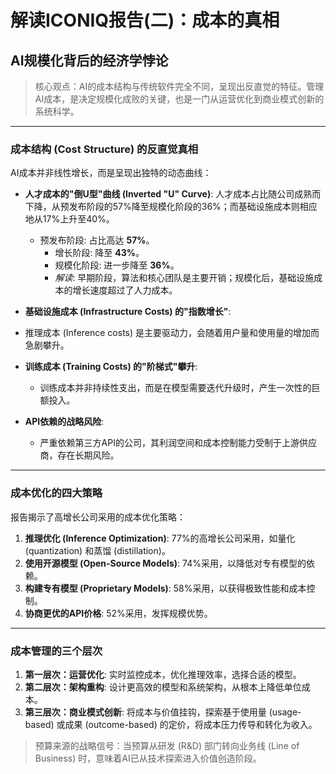 # 解读ICONIQ报告(二)：成本的真相
## AI规模化背后的经济学悖论

> 核心观点：AI的成本结构与传统软件完全不同，呈现出反直觉的特征。管理AI成本，是决定规模化成败的关键，也是一门从运营优化到商业模式创新的系统科学。

---

### 成本结构 (Cost Structure) 的反直觉真相

AI成本并非线性增长，而是呈现出独特的动态曲线：

- **人才成本的"倒U型"曲线 (Inverted "U" Curve)**: 人才成本占比随公司成熟而下降，从预发布阶段的57%降至规模化阶段的36%；而基础设施成本则相应地从17%上升至40%。

  - 预发布阶段: 占比高达 **57%**。
    - 增长阶段: 降至 **43%**。
    - 规模化阶段: 进一步降至 **36%**。
    - *解读*: 早期阶段，算法和核心团队是主要开销；规模化后，基础设施成本的增长速度超过了人力成本。


- **基础设施成本 (Infrastructure Costs) 的"指数增长"**:
 - 推理成本 (Inference costs) 是主要驱动力，会随着用户量和使用量的增加而急剧攀升。

- **训练成本 (Training Costs) 的"阶梯式"攀升**:
    - 训练成本并非持续性支出，而是在模型需要迭代升级时，产生一次性的巨额投入。

- **API依赖的战略风险**:
    - 严重依赖第三方API的公司，其利润空间和成本控制能力受制于上游供应商，存在长期风险。

---

### 成本优化的四大策略

报告揭示了高增长公司采用的成本优化策略：
1.  **推理优化 (Inference Optimization)**: 77%的高增长公司采用，如量化 (quantization) 和蒸馏 (distillation)。
2.  **使用开源模型 (Open-Source Models)**: 74%采用，以降低对专有模型的依赖。
3.  **构建专有模型 (Proprietary Models)**: 58%采用，以获得极致性能和成本控制。
4.  **协商更优的API价格**: 52%采用，发挥规模优势。

---

### 成本管理的三个层次

1.  **第一层次：运营优化**: 实时监控成本，优化推理效率，选择合适的模型。
2.  **第二层次：架构重构**: 设计更高效的模型和系统架构，从根本上降低单位成本。
3.  **第三层次：商业模式创新**: 将成本与价值挂钩，探索基于使用量 (usage-based) 或成果 (outcome-based) 的定价，将成本压力传导和转化为收入。

> 预算来源的战略信号：当预算从研发 (R&D) 部门转向业务线 (Line of Business) 时，意味着AI已从技术探索进入价值创造阶段。 